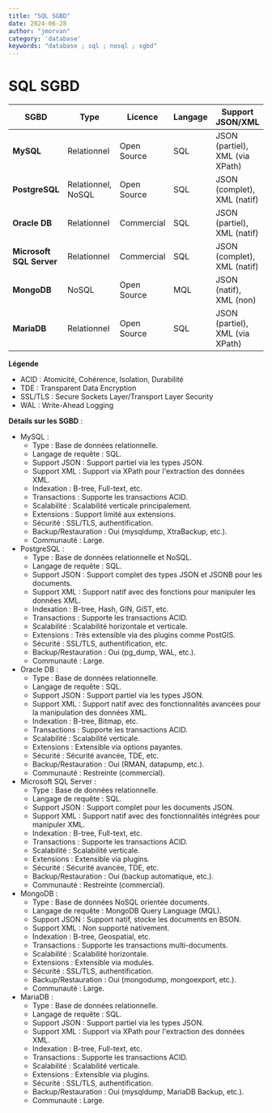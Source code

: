 ```yaml
---
title: "SQL SGBD"
date: 2024-06-28
author: "jmorvan"
category: 'database'
keywords: "database ; sql ; nosql ; sgbd"
---
```


# SQL SGBD 

| **SGBD**                | **Type**            | **Licence**  | **Langage**  | **Support JSON/XML** | **Backup**                |
|-------------------------|---------------------|--------------|--------------|----------------------|---------------------------|
| **MySQL**               | Relationnel         | Open Source  | SQL          | JSON (partiel), XML (via XPath) | Oui (mysqldump, etc.)     |
| **PostgreSQL**          | Relationnel, NoSQL  | Open Source  | SQL          | JSON (complet), XML (natif)    | Oui (pg_dump, etc.)       |
| **Oracle DB**           | Relationnel         | Commercial   | SQL          | JSON (partiel), XML (natif)    | Oui (RMAN, etc.)          |
| **Microsoft SQL Server**| Relationnel         | Commercial   | SQL          | JSON (complet), XML (natif)    | Oui (automatique)         |
| **MongoDB**             | NoSQL               | Open Source  | MQL          | JSON (natif), XML (non)        | Oui (mongodump, etc.)     |
| **MariaDB**             | Relationnel         | Open Source  | SQL          | JSON (partiel), XML (via XPath) | Oui (mysqldump, etc.)     |

**Légende**

- ACID : Atomicité, Cohérence, Isolation, Durabilité
- TDE : Transparent Data Encryption
- SSL/TLS : Secure Sockets Layer/Transport Layer Security
- WAL : Write-Ahead Logging

**Détails sur les SGBD** :

- MySQL :
    - Type : Base de données relationnelle.
    - Langage de requête : SQL.
    - Support JSON : Support partiel via les types JSON.
    - Support XML : Support via XPath pour l'extraction des données XML.
    - Indexation : B-tree, Full-text, etc.
    - Transactions : Supporte les transactions ACID.
    - Scalabilité : Scalabilité verticale principalement.
    - Extensions : Support limité aux extensions.
    - Sécurité : SSL/TLS, authentification.
    - Backup/Restauration : Oui (mysqldump, XtraBackup, etc.).
    - Communauté : Large.
- PostgreSQL :
    - Type : Base de données relationnelle et NoSQL.
    - Langage de requête : SQL.
    - Support JSON : Support complet des types JSON et JSONB pour les documents.
    - Support XML : Support natif avec des fonctions pour manipuler les données XML.
    - Indexation : B-tree, Hash, GIN, GiST, etc.
    - Transactions : Supporte les transactions ACID.
    - Scalabilité : Scalabilité horizontale et verticale.
    - Extensions : Très extensible via des plugins comme PostGIS.
    - Sécurité : SSL/TLS, authentification, etc.
    - Backup/Restauration : Oui (pg_dump, WAL, etc.).
    - Communauté : Large.
- Oracle DB :
    - Type : Base de données relationnelle.
    - Langage de requête : SQL.
    - Support JSON : Support partiel via les types JSON.
    - Support XML : Support natif avec des fonctionnalités avancées pour la manipulation des données XML.
    - Indexation : B-tree, Bitmap, etc.
    - Transactions : Supporte les transactions ACID.
    - Scalabilité : Scalabilité verticale.
    - Extensions : Extensible via options payantes.
    - Sécurité : Sécurité avancée, TDE, etc.
    - Backup/Restauration : Oui (RMAN, datapump, etc.).
    - Communauté : Restreinte (commercial).
- Microsoft SQL Server :
    - Type : Base de données relationnelle.
    - Langage de requête : SQL.
    - Support JSON : Support complet pour les documents JSON.
    - Support XML : Support natif avec des fonctionnalités intégrées pour manipuler XML.
    - Indexation : B-tree, Full-text, etc.
    - Transactions : Supporte les transactions ACID.
    - Scalabilité : Scalabilité verticale.
    - Extensions : Extensible via plugins.
    - Sécurité : Sécurité avancée, TDE, etc.
    - Backup/Restauration : Oui (backup automatique, etc.).
    - Communauté : Restreinte (commercial).
- MongoDB :
    - Type : Base de données NoSQL orientée documents.
    - Langage de requête : MongoDB Query Language (MQL).
    - Support JSON : Support natif, stocke les documents en BSON.
    - Support XML : Non supporté nativement.
    - Indexation : B-tree, Geospatial, etc.
    - Transactions : Supporte les transactions multi-documents.
    - Scalabilité : Scalabilité horizontale.
    - Extensions : Extensible via modules.
    - Sécurité : SSL/TLS, authentification.
    - Backup/Restauration : Oui (mongodump, mongoexport, etc.).
    - Communauté : Large.
- MariaDB :
    - Type : Base de données relationnelle.
    - Langage de requête : SQL.
    - Support JSON : Support partiel via les types JSON.
    - Support XML : Support via XPath pour l'extraction des données XML.
    - Indexation : B-tree, Full-text, etc.
    - Transactions : Supporte les transactions ACID.
    - Scalabilité : Scalabilité verticale.
    - Extensions : Extensible via plugins.
    - Sécurité : SSL/TLS, authentification.
    - Backup/Restauration : Oui (mysqldump, MariaDB Backup, etc.).
    - Communauté : Large.
